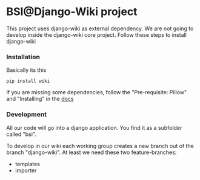 # BSI@Django-Wiki project

This project uses django-wiki as external dependency. We are not going to develop inside the django-wiki core project. Follow these steps to install django-wiki

### Installation
Basically its this

    pip install wiki

If you are missing some dependencies, follow the "Pre-requisite: Pillow" and "Installing" in the [docs](http://django-wiki.readthedocs.io/en/master/installation.html)

### Development
All our code will go into a django application. You find it as a subfolder called "bsi".

To develop in our wiki each working group creates a new branch out of the branch "django-wiki". At least we need these two feature-branches:
* templates
* importer


